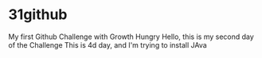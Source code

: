 # 31github
My first Github Challenge with Growth Hungry 
Hello, this is my second day of the Challenge
This is 4d day, and I'm trying to install JAva
